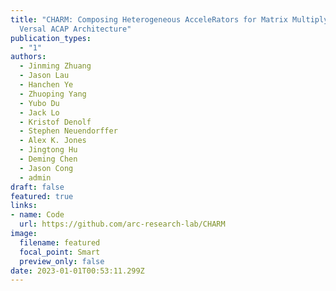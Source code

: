 ```yaml
---
title: "CHARM: Composing Heterogeneous AcceleRators for Matrix Multiply on
  Versal ACAP Architecture"
publication_types:
  - "1"
authors:
  - Jinming Zhuang
  - Jason Lau
  - Hanchen Ye
  - Zhuoping Yang
  - Yubo Du
  - Jack Lo
  - Kristof Denolf
  - Stephen Neuendorffer
  - Alex K. Jones
  - Jingtong Hu
  - Deming Chen
  - Jason Cong
  - admin
draft: false
featured: true
links:
- name: Code 
  url: https://github.com/arc-research-lab/CHARM 
image:
  filename: featured
  focal_point: Smart
  preview_only: false
date: 2023-01-01T00:53:11.299Z
---
```

